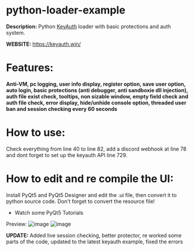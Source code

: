 # python-loader-example
**Description:**
Python [KeyAuth](https://keyauth.win/) loader with basic protections and auth system.

**WEBSITE:**
https://keyauth.win/

# Features:
**Anti-VM, pc logging, user info display, register option, save user option, auto login, basic protections (anti debugger, anti sandboxie dll injection), auth file exist check, tooltips, non sizable window, empty field check and auth file check, error display, hide/unhide console option, threaded user ban and session checking every 60 seconds**

# How to use:
Check everything from line 40 to line 82, add a discord webhook at line 78 and dont forget to set up the keyauth API line 729.


# How to edit and re compile the UI:

Install PyQt5 and PyQt5 Designer and edit the .ui file, then convert it to python source code. Don't forget to convert the resource file!
- Watch some PyQt5 Tutorials

Preview: ![image](https://user-images.githubusercontent.com/74118308/166079334-d9ffced7-7341-4cac-a88f-d73271510bd4.png)
![image](https://user-images.githubusercontent.com/74118308/211208212-21191a72-04d3-41a8-a24d-94a54ca3d233.png)


**UPDATE:**
Added live session checking, better protector, re worked some parts of the code, updated to the latest keyauth example, fixed the errors
